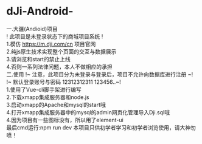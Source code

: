 # dJi-Android-
一.大疆(Andioid)项目</br>
! 此项目是未登录状态下的商城项目系统 !</br>
1.模仿 https://m.dji.com/cn 项目官网</br>
2.纯js原生技术实现整个页面的交互与数据展示</br>
3.请浏览和start的禁止上线</br>
4.否则一系列法律问题，本人不做相应的承担</br>
二.使用
!~ 注意，此项目分为未登录与登录后，项目不允许向数据库进行注册 ~!</br>
!~ 默认登录账号与密码  12312312311 123456..~!</br>
1.使用了Vue-cli脚手架进行编写</br>
2.下载xmapp集成服务器和node.js</br>
3.启动xmapp的Apache和mysql的start哦</br>
4.打开xmapp集成服务器中的mysql的admin网页化管理导入Dji.sql哦</br>
4.因为项目有一些图标没有，所以用了element-ui</br>
最后cmd运行:npm run dev
本项目只供初学者学习和初学者浏览使用，请大神勿喷！
